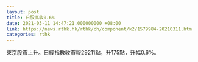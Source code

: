 ```yaml
---
layout: post
title: 日股高收0.6%
date: 2021-03-11 14:47:21.000000000 +08:00
link: https://news.rthk.hk/rthk/ch/component/k2/1579984-20210311.htm
categories: rthk
---
```


東京股市上升。日經指數收市報29211點，升175點，升幅0.6%。
